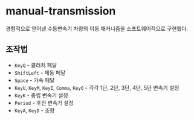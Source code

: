 # manual-transmission

경험적으로 얻어낸 수동변속기 차량의 이동 매커니즘을 소프트웨어적으로 구현했다.

## 조작법

* `KeyQ` - 클러치 페달
* `ShiftLeft` - 제동 페달
* `Space` - 가속 페달
* `KeyU`, `KeyM`, `KeyI`, `Comma`, `KeyO` - 각각 1단, 2단, 3단, 4단, 5단 변속기 설정
* `KeyK` - 중립 변속기 설정
* `Period` - 후진 변속기 설정
* `KeyA`, `KeyD` - 조향
